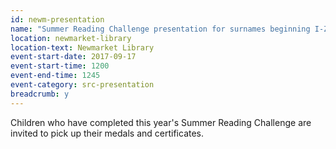 ```yaml
---
id: newm-presentation
name: "Summer Reading Challenge presentation for surnames beginning I-Z"
location: newmarket-library
location-text: Newmarket Library
event-start-date: 2017-09-17
event-start-time: 1200
event-end-time: 1245
event-category: src-presentation
breadcrumb: y
---
```


Children who have completed this year's Summer Reading Challenge are invited to pick up their medals and certificates.
